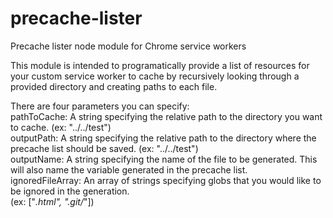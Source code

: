 # precache-lister
Precache lister node module for Chrome service workers

This module is intended to programatically provide a list of resources for your custom service worker to cache by recursively looking through a provided directory and creating paths to each file.<br>

There are four parameters you can specify:<br>
pathToCache: A string specifying the relative path to the directory you want to cache. (ex: "../../test")<br>
outputPath: A string specifying the relative path to the directory where the precache list should be saved. (ex: "../../test")<br>
outputName: A string specifying the name of the file to be generated. This will also name the variable generated in the precache list.<br>
ignoredFileArray: An array of strings specifying globs that you would like to be ignored in the generation.<br> (ex: ["*.html", ".git/*"])<br>

